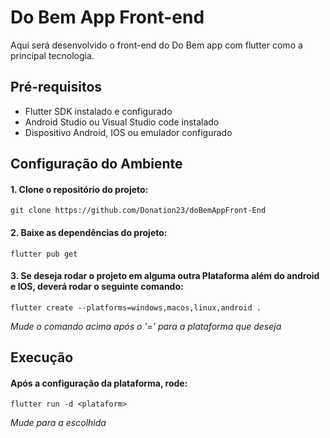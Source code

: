 # Do Bem App Front-end

Aqui será desenvolvido o front-end do Do Bem app com flutter como a principal tecnologia.

## Pré-requisitos
- Flutter SDK instalado e configurado
- Android Studio  ou Visual Studio code instalado
- Dispositivo Android, IOS ou emulador configurado

## Configuração do Ambiente
#### 1. Clone o repositório do projeto:

`git clone https://github.com/Donation23/doBemAppFront-End`

#### 2. Baixe as dependências do projeto:

`flutter pub get`

#### 3. Se deseja rodar o projeto em alguma outra Plataforma além do android e IOS, deverá rodar o seguinte comando:

``flutter create --platforms=windows,macos,linux,android .`` 

*Mude o comando acima após o '=' para a plataforma que deseja*

## Execução 
#### Após a configuração da plataforma, rode:

``flutter run -d <plataform>``

*Mude <plataform> para a escolhida*